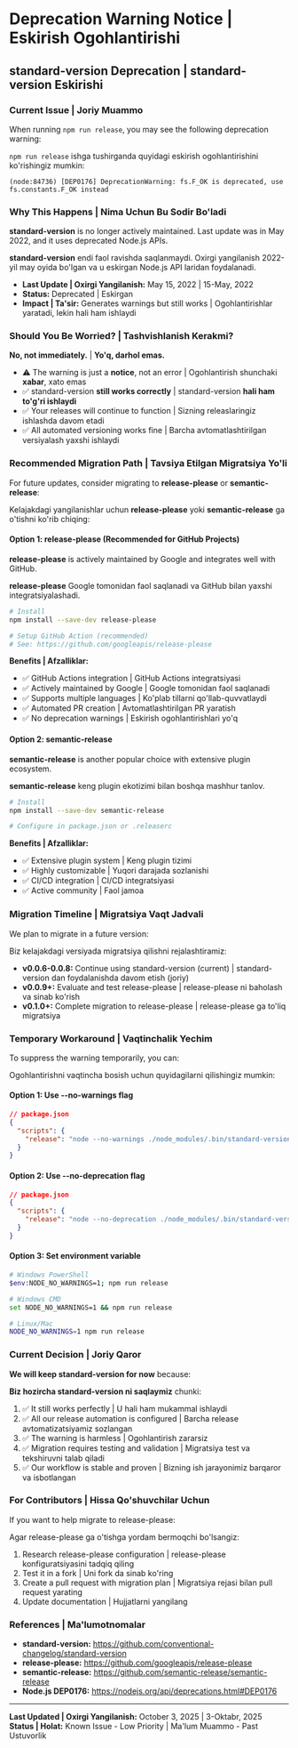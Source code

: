# Deprecation Warning Notice | Eskirish Ogohlantirishi

## standard-version Deprecation | standard-version Eskirishi

### Current Issue | Joriy Muammo

When running `npm run release`, you may see the following deprecation warning:

`npm run release` ishga tushirganda quyidagi eskirish ogohlantirishini ko'rishingiz mumkin:

```
(node:84736) [DEP0176] DeprecationWarning: fs.F_OK is deprecated, use fs.constants.F_OK instead
```

### Why This Happens | Nima Uchun Bu Sodir Bo'ladi

**standard-version** is no longer actively maintained. Last update was in May 2022, and it uses deprecated Node.js APIs.

**standard-version** endi faol ravishda saqlanmaydi. Oxirgi yangilanish 2022-yil may oyida bo'lgan va u eskirgan Node.js API laridan foydalanadi.

- **Last Update | Oxirgi Yangilanish:** May 15, 2022 | 15-May, 2022
- **Status:** Deprecated | Eskirgan
- **Impact | Ta'sir:** Generates warnings but still works | Ogohlantirishlar yaratadi, lekin hali ham ishlaydi

### Should You Be Worried? | Tashvishlanish Kerakmi?

**No, not immediately.** | **Yo'q, darhol emas.**

- ⚠️ The warning is just a **notice**, not an error | Ogohlantirish shunchaki **xabar**, xato emas
- ✅ standard-version **still works correctly** | standard-version **hali ham to'g'ri ishlaydi**
- ✅ Your releases will continue to function | Sizning releaslaringiz ishlashda davom etadi
- ✅ All automated versioning works fine | Barcha avtomatlashtirilgan versiyalash yaxshi ishlaydi

### Recommended Migration Path | Tavsiya Etilgan Migratsiya Yo'li

For future updates, consider migrating to **release-please** or **semantic-release**:

Kelajakdagi yangilanishlar uchun **release-please** yoki **semantic-release** ga o'tishni ko'rib chiqing:

#### Option 1: release-please (Recommended for GitHub Projects)

**release-please** is actively maintained by Google and integrates well with GitHub.

**release-please** Google tomonidan faol saqlanadi va GitHub bilan yaxshi integratsiyalashadi.

```bash
# Install
npm install --save-dev release-please

# Setup GitHub Action (recommended)
# See: https://github.com/googleapis/release-please
```

**Benefits | Afzalliklar:**
- ✅ GitHub Actions integration | GitHub Actions integratsiyasi
- ✅ Actively maintained by Google | Google tomonidan faol saqlanadi
- ✅ Supports multiple languages | Ko'plab tillarni qo'llab-quvvatlaydi
- ✅ Automated PR creation | Avtomatlashtirilgan PR yaratish
- ✅ No deprecation warnings | Eskirish ogohlantirishlari yo'q

#### Option 2: semantic-release

**semantic-release** is another popular choice with extensive plugin ecosystem.

**semantic-release** keng plugin ekotizimi bilan boshqa mashhur tanlov.

```bash
# Install
npm install --save-dev semantic-release

# Configure in package.json or .releaserc
```

**Benefits | Afzalliklar:**
- ✅ Extensive plugin system | Keng plugin tizimi
- ✅ Highly customizable | Yuqori darajada sozlanishi
- ✅ CI/CD integration | CI/CD integratsiyasi
- ✅ Active community | Faol jamoa

### Migration Timeline | Migratsiya Vaqt Jadvali

We plan to migrate in a future version:

Biz kelajakdagi versiyada migratsiya qilishni rejalashtiramiz:

- **v0.0.6-0.0.8:** Continue using standard-version (current) | standard-version dan foydalanishda davom etish (joriy)
- **v0.0.9+:** Evaluate and test release-please | release-please ni baholash va sinab ko'rish
- **v0.1.0+:** Complete migration to release-please | release-please ga to'liq migratsiya

### Temporary Workaround | Vaqtinchalik Yechim

To suppress the warning temporarily, you can:

Ogohlantirishni vaqtincha bosish uchun quyidagilarni qilishingiz mumkin:

#### Option 1: Use --no-warnings flag

```json
// package.json
{
  "scripts": {
    "release": "node --no-warnings ./node_modules/.bin/standard-version"
  }
}
```

#### Option 2: Use --no-deprecation flag

```json
// package.json
{
  "scripts": {
    "release": "node --no-deprecation ./node_modules/.bin/standard-version"
  }
}
```

#### Option 3: Set environment variable

```bash
# Windows PowerShell
$env:NODE_NO_WARNINGS=1; npm run release

# Windows CMD
set NODE_NO_WARNINGS=1 && npm run release

# Linux/Mac
NODE_NO_WARNINGS=1 npm run release
```

### Current Decision | Joriy Qaror

**We will keep standard-version for now** because:

**Biz hozircha standard-version ni saqlaymiz** chunki:

1. ✅ It still works perfectly | U hali ham mukammal ishlaydi
2. ✅ All our release automation is configured | Barcha release avtomatizatsiyamiz sozlangan
3. ✅ The warning is harmless | Ogohlantirish zararsiz
4. ✅ Migration requires testing and validation | Migratsiya test va tekshiruvni talab qiladi
5. ✅ Our workflow is stable and proven | Bizning ish jarayonimiz barqaror va isbotlangan

### For Contributors | Hissa Qo'shuvchilar Uchun

If you want to help migrate to release-please:

Agar release-please ga o'tishga yordam bermoqchi bo'lsangiz:

1. Research release-please configuration | release-please konfiguratsiyasini tadqiq qiling
2. Test it in a fork | Uni fork da sinab ko'ring
3. Create a pull request with migration plan | Migratsiya rejasi bilan pull request yarating
4. Update documentation | Hujjatlarni yangilang

### References | Ma'lumotnomalar

- **standard-version:** https://github.com/conventional-changelog/standard-version
- **release-please:** https://github.com/googleapis/release-please
- **semantic-release:** https://github.com/semantic-release/semantic-release
- **Node.js DEP0176:** https://nodejs.org/api/deprecations.html#DEP0176

---

**Last Updated | Oxirgi Yangilanish:** October 3, 2025 | 3-Oktabr, 2025  
**Status | Holat:** Known Issue - Low Priority | Ma'lum Muammo - Past Ustuvorlik
